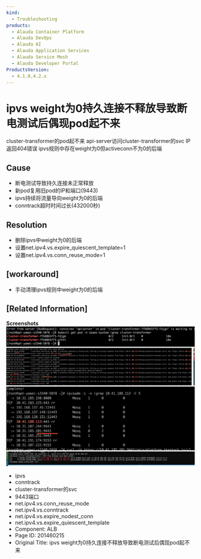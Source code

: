 ```yaml
---
kind:
  - Troubleshooting
products:
  - Alauda Container Platform
  - Alauda DevOps
  - Alauda AI
  - Alauda Application Services
  - Alauda Service Mesh
  - Alauda Developer Portal
ProductsVersion:
  - 4.1.0,4.2.x
---
```

<!-- A type of document that involves encountering a fault, diagnosing it, performing root cause analysis, and providing solutions. -->

# ipvs weight为0持久连接不释放导致断电测试后偶现pod起不来

cluster-transformer的pod起不来 api-server访问cluster-transformer的svc IP返回404错误 ipvs规则中存在weight为0但activeconn不为0的后端

## Cause
- 断电测试导致持久连接未正常释放
- 新pod复用旧pod的IP和端口(9443)
- ipvs持续将流量导向weight为0的后端
- conntrack超时时间过长(432000秒)

## Resolution
- 删除ipvs中weight为0的后端
- 设置net.ipv4.vs.expire_quiescent_template=1
- 设置net.ipv4.vs.conn_reuse_mode=1

## [workaround]
- 手动清理ipvs规则中weight为0的后端

## [Related Information]
**Screenshots**
![](assets/ipvs-weightwei-0chi-jiu-lian-jie-bu-shi-fang-dao-zhi-duan-dian-ce-shi-hou-ou-xia/image-2024-4-9_9-15-45.png)
![](assets/ipvs-weightwei-0chi-jiu-lian-jie-bu-shi-fang-dao-zhi-duan-dian-ce-shi-hou-ou-xia/image-2024-4-9_9-19-58.png)
![](assets/ipvs-weightwei-0chi-jiu-lian-jie-bu-shi-fang-dao-zhi-duan-dian-ce-shi-hou-ou-xia/image-2024-4-9_9-21-24.png)
![](assets/ipvs-weightwei-0chi-jiu-lian-jie-bu-shi-fang-dao-zhi-duan-dian-ce-shi-hou-ou-xia/image-2024-4-9_9-24-12.png)
- ipvs
- conntrack
- cluster-transformer的svc
- 9443端口
- net.ipv4.vs.conn_reuse_mode
- net.ipv4.vs.conntrack
- net.ipv4.vs.expire_nodest_conn
- net.ipv4.vs.expire_quiescent_template
- Component: ALB
- Page ID: 201460215
- Original Title: ipvs weight为0持久连接不释放导致断电测试后偶现pod起不来
